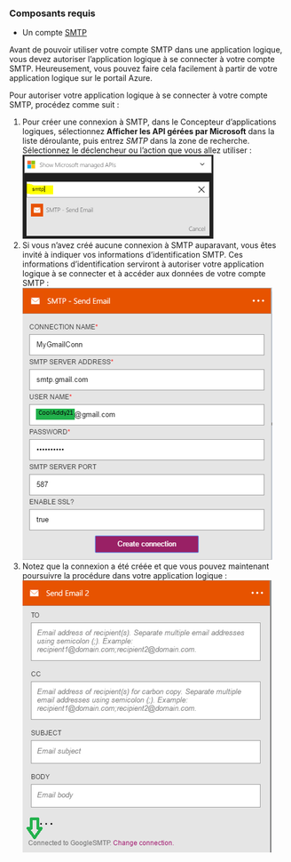 ### Composants requis

- Un compte [SMTP](https://wikipedia.org/wiki/Simple_Mail_Transfer_Protocol)  


Avant de pouvoir utiliser votre compte SMTP dans une application logique, vous devez autoriser l’application logique à se connecter à votre compte SMTP. Heureusement, vous pouvez faire cela facilement à partir de votre application logique sur le portail Azure.  

Pour autoriser votre application logique à se connecter à votre compte SMTP, procédez comme suit :  
1. Pour créer une connexion à SMTP, dans le Concepteur d’applications logiques, sélectionnez **Afficher les API gérées par Microsoft** dans la liste déroulante, puis entrez *SMTP* dans la zone de recherche. Sélectionnez le déclencheur ou l’action que vous allez utiliser :  
![](./media/connectors-create-api-smtp/smtp-1.png)  
2. Si vous n’avez créé aucune connexion à SMTP auparavant, vous êtes invité à indiquer vos informations d’identification SMTP. Ces informations d’identification serviront à autoriser votre application logique à se connecter et à accéder aux données de votre compte SMTP :  
![](./media/connectors-create-api-smtp/smtp-2.png)  
3. Notez que la connexion a été créée et que vous pouvez maintenant poursuivre la procédure dans votre application logique :  
![](./media/connectors-create-api-smtp/smtp-3.png)  

<!---HONumber=AcomDC_0727_2016-->
